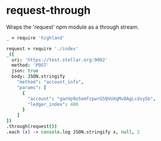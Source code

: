 request-through
==========================

Wraps the 'request' npm module as a through stream.

```coffeescript
_ = require 'highland'

request = require './index'
_([
  uri: 'https://test.stellar.org:9002'
  method: 'POST'
  json: true
  body: JSON.stringify
    "method": "account_info",
    "params": [
      {
        "account": "ganVp9o5emfzpwrG5QVUXqMv8AgLcdvySb",
        "ledger_index": 400
      }
    ]
])
.through(request())
.each (x) -> console.log JSON.stringify x, null, 2
```

